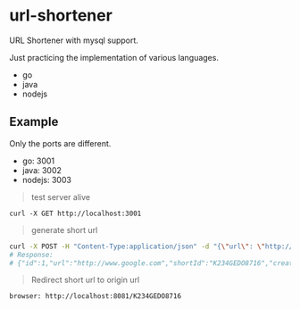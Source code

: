 # url-shortener

URL Shortener with mysql support.  

Just practicing the implementation of various languages.

- go
- java
- nodejs

## Example

Only the ports are different.

- go: 3001
- java: 3002
- nodejs: 3003

> test server alive

```curl
curl -X GET http://localhost:3001
```

> generate short url

```sh
curl -X POST -H "Content-Type:application/json" -d "{\"url\": \"http://www.google.com\"}" http://localhost:3001/shorten
# Response:
# {"id":1,"url":"http://www.google.com","shortId":"K234GEDO8716","createdAt":"2019-10-23T10:15:28.000+0000","updatedAt":"2019-12-31T10:15:28.000+0000","deletedAt":null}
```

> Redirect short url to origin url

```text
browser: http://localhost:8081/K234GEDO8716
```
